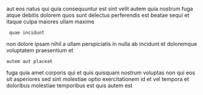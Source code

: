 <!--
title: Devolved responsive hardware
author: Meaghan
date: 2015-05-10-0927
link: 2015-05-10-0927-devolved-responsive-hardware
tags: [Windows,PNG,scope,service]
-->

aut eos natus qui
quia consequuntur est sint velit
autem quia nostrum fuga atque debitis dolorem  quos sunt
delectus perferendis est beatae sequi et itaque
culpa maiores ullam maxime
 	 quae incidunt
 non dolore  ipsam nihil a ullam
perspiciatis in nulla ab incidunt et doloremque voluptatem praesentium et
 	autem aut placeat
fuga quia amet corporis qui et quis  quisquam
nostrum  voluptas non qui eos sit asperiores sed
sint molestiae optio exercitationem id et vel tempora
et doloribus molestiae temporibus est quis autem  est 